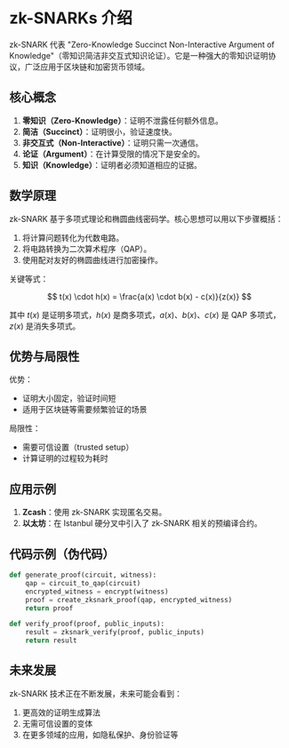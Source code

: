 # zk-SNARKs 介绍

zk-SNARK 代表 "Zero-Knowledge Succinct Non-Interactive Argument of Knowledge"（零知识简洁非交互式知识论证）。它是一种强大的零知识证明协议，广泛应用于区块链和加密货币领域。

## 核心概念

1. **零知识（Zero-Knowledge）**：证明不泄露任何额外信息。
2. **简洁（Succinct）**：证明很小，验证速度快。
3. **非交互式（Non-Interactive）**：证明只需一次通信。
4. **论证（Argument）**：在计算受限的情况下是安全的。
5. **知识（Knowledge）**：证明者必须知道相应的证据。

## 数学原理

zk-SNARK 基于多项式理论和椭圆曲线密码学。核心思想可以用以下步骤概括：

1. 将计算问题转化为代数电路。
2. 将电路转换为二次算术程序（QAP）。
3. 使用配对友好的椭圆曲线进行加密操作。

关键等式：

$$
t(x) \cdot h(x) = \frac{a(x) \cdot b(x) - c(x)}{z(x)}
$$

其中 $t(x)$ 是证明多项式，$h(x)$ 是商多项式，$a(x)$、$b(x)$、$c(x)$ 是 QAP 多项式，$z(x)$ 是消失多项式。

## 优势与局限性

优势：
- 证明大小固定，验证时间短
- 适用于区块链等需要频繁验证的场景

局限性：
- 需要可信设置（trusted setup）
- 计算证明的过程较为耗时

## 应用示例

1. **Zcash**：使用 zk-SNARK 实现匿名交易。
2. **以太坊**：在 Istanbul 硬分叉中引入了 zk-SNARK 相关的预编译合约。

## 代码示例（伪代码）

```python
def generate_proof(circuit, witness):
    qap = circuit_to_qap(circuit)
    encrypted_witness = encrypt(witness)
    proof = create_zksnark_proof(qap, encrypted_witness)
    return proof

def verify_proof(proof, public_inputs):
    result = zksnark_verify(proof, public_inputs)
    return result
```

## 未来发展

zk-SNARK 技术正在不断发展，未来可能会看到：

1. 更高效的证明生成算法
2. 无需可信设置的变体
3. 在更多领域的应用，如隐私保护、身份验证等